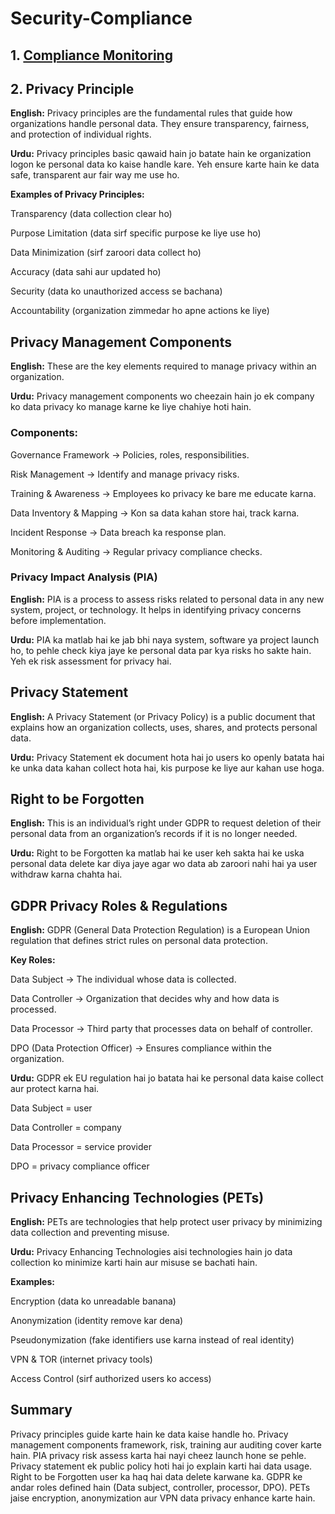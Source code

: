 # Security-Compliance

## 1. **[Compliance Monitoring](https://github.com/sherazi1214/Compliance-Monitoring-/blob/main/README.md)**

## 2. Privacy Principle

**English:**
Privacy principles are the fundamental rules that guide how organizations handle personal data. They ensure transparency, fairness, and protection of individual rights.

**Urdu:**
Privacy principles basic qawaid hain jo batate hain ke organization logon ke personal data ko kaise handle kare. Yeh ensure karte hain ke data safe, transparent aur fair way me use ho.

**Examples of Privacy Principles:**


Transparency (data collection clear ho)

Purpose Limitation (data sirf specific purpose ke liye use ho)

Data Minimization (sirf zaroori data collect ho)

Accuracy (data sahi aur updated ho)

Security (data ko unauthorized access se bachana)

Accountability (organization zimmedar ho apne actions ke liye)

## Privacy Management Components

**English:**
These are the key elements required to manage privacy within an organization.

**Urdu:**
Privacy management components wo cheezain hain jo ek company ko data privacy ko manage karne ke liye chahiye hoti hain.

### Components:

Governance Framework → Policies, roles, responsibilities.

Risk Management → Identify and manage privacy risks.

Training & Awareness → Employees ko privacy ke bare me educate karna.

Data Inventory & Mapping → Kon sa data kahan store hai, track karna.

Incident Response → Data breach ka response plan.

Monitoring & Auditing → Regular privacy compliance checks.

### Privacy Impact Analysis (PIA)

**English:**
PIA is a process to assess risks related to personal data in any new system, project, or technology. It helps in identifying privacy concerns before implementation.

**Urdu:**
PIA ka matlab hai ke jab bhi naya system, software ya project launch ho, to pehle check kiya jaye ke personal data par kya risks ho sakte hain. Yeh ek risk assessment for privacy hai.

## Privacy Statement

**English:**
A Privacy Statement (or Privacy Policy) is a public document that explains how an organization collects, uses, shares, and protects personal data.

**Urdu:**
Privacy Statement ek document hota hai jo users ko openly batata hai ke unka data kahan collect hota hai, kis purpose ke liye aur kahan use hoga.

## Right to be Forgotten

**English:**
This is an individual’s right under GDPR to request deletion of their personal data from an organization’s records if it is no longer needed.

**Urdu:**
Right to be Forgotten ka matlab hai ke user keh sakta hai ke uska personal data delete kar diya jaye agar wo data ab zaroori nahi hai ya user withdraw karna chahta hai.

## GDPR Privacy Roles & Regulations

**English:**
GDPR (General Data Protection Regulation) is a European Union regulation that defines strict rules on personal data protection.

**Key Roles:**

Data Subject → The individual whose data is collected.

Data Controller → Organization that decides why and how data is processed.

Data Processor → Third party that processes data on behalf of controller.

DPO (Data Protection Officer) → Ensures compliance within the organization.

**Urdu:**
GDPR ek EU regulation hai jo batata hai ke personal data kaise collect aur protect karna hai.

Data Subject = user

Data Controller = company

Data Processor = service provider

DPO = privacy compliance officer

## Privacy Enhancing Technologies (PETs)

**English:**
PETs are technologies that help protect user privacy by minimizing data collection and preventing misuse.

**Urdu:**
Privacy Enhancing Technologies aisi technologies hain jo data collection ko minimize karti hain aur misuse se bachati hain.

**Examples:**

Encryption (data ko unreadable banana)

Anonymization (identity remove kar dena)

Pseudonymization (fake identifiers use karna instead of real identity)

VPN & TOR (internet privacy tools)

Access Control (sirf authorized users ko access)

## Summary 
Privacy principles guide karte hain ke data kaise handle ho. Privacy management components framework, risk, training aur auditing cover karte hain. PIA privacy risk assess karta hai nayi cheez launch hone se pehle. Privacy statement ek public policy hoti hai jo explain karti hai data usage. Right to be Forgotten user ka haq hai data delete karwane ka. GDPR ke andar roles defined hain (Data subject, controller, processor, DPO). PETs jaise encryption, anonymization aur VPN data privacy enhance karte hain.
